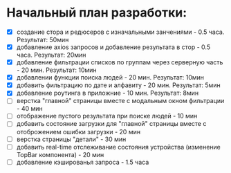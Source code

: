 # Начальный план разработки:
 - [x] создание стора и редюсеров с изначальными занчениями - 0.5 часа. Результат: 50мин
 - [x] добавление axios запросов и добавление результата в стор - 0.5 часа. Результат: 20мин
 - [x] добавление фильтрации списков по группам через серверную часть - 20 мин. Результат: 10мин
 - [x] добавлении функции поиска людей - 20 мин. Результат: 10мин
 - [x] добавить фильтрацию по дате и алфавиту - 20 мин. Результат: 5мин
 - [x] добавление роутинга в приложние - 10 мин. Результат: 8мин
 - [ ] верстка "главной" страницы вместе с модальным окном фильтрации - 40 мин
 - [ ] отображение пустого результата при поиске людей - 10 мин
 - [ ] добавить состояние загрузки для "главной" страницы вместе с отоброжением ошибки загрузки - 20 мин
 - [ ] верстка страницы "детали" - 30 мин
 - [ ] добавить real-time отслеживание состояния устройства (изменение TopBar компонента) - 20 мин
 - [ ] добавление кэшированья запроса - 1.5 часа
